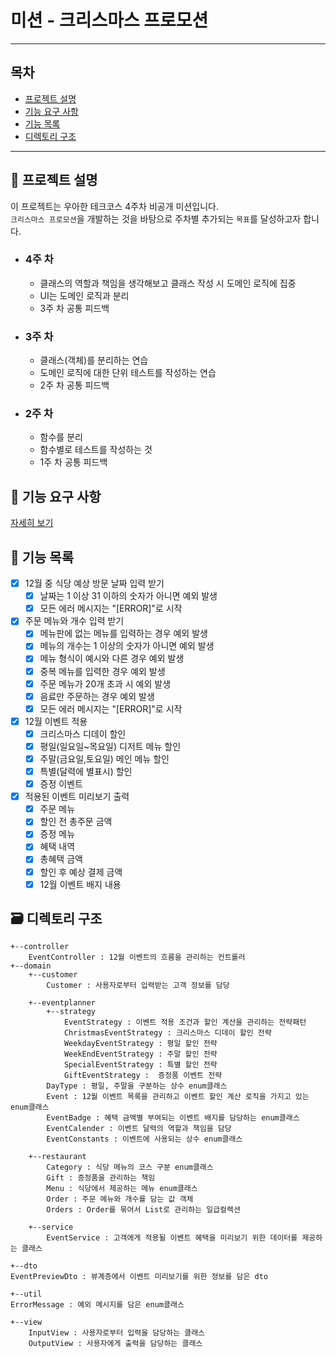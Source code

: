 # 미션 - 크리스마스 프로모션

--- 

## 목차

- [프로젝트 설명](#-프로젝트-설명)
- [기능 요구 사항](#-기능-요구-사항)
- [기능 목록](#-기능-목록)
- [디렉토리 구조](#-디렉토리-구조)

---

## 📝 프로젝트 설명

이 프로젝트는 우아한 테크코스 4주차 비공개 미션입니다.  
`크리스마스 프로모션`을 개발하는 것을 바탕으로 주차별 추가되는 `목표`를 달성하고자 합니다.

- ### 4주 차
    - 클래스의 역할과 책임을 생각해보고 클래스 작성 시 도메인 로직에 집중
    - UI는 도메인 로직과 분리
    - 3주 차 공통 피드백

- ### 3주 차
    - 클래스(객체)를 분리하는 연습
    - 도메인 로직에 대한 단위 테스트를 작성하는 연습
    - 2주 차 공통 피드백

- ### 2주 차
    - 함수를 분리
    - 함수별로 테스트를 작성하는 것
    - 1주 차 공통 피드백

## 🚀 기능 요구 사항

[자세히 보기](../README.md)

## 🔧 기능 목록

- [x] 12월 중 식당 예상 방문 날짜 입력 받기
    - [x] 날짜는 1 이상 31 이하의 숫자가 아니면 예외 발생
    - [x] 모든 에러 메시지는 "[ERROR]"로 시작
- [x] 주문 메뉴와 개수 입력 받기
    - [x] 메뉴판에 없는 메뉴를 입력하는 경우 예외 발생
    - [x] 메뉴의 개수는 1 이상의 숫자가 아니면 예외 발생
    - [x] 메뉴 형식이 예시와 다른 경우 예외 발생
    - [x] 중복 메뉴를 입력한 경우 예외 발생
    - [x] 주문 메뉴가 20개 초과 시 예외 발생
    - [x] 음료만 주문하는 경우 예외 발생
    - [x] 모든 에러 메시지는 "[ERROR]"로 시작
- [x] 12월 이벤트 적용
    - [x] 크리스마스 디데이 할인
    - [x] 평일(일요일~목요일) 디저트 메뉴 할인
    - [x] 주말(금요일,토요일) 메인 메뉴 할인
    - [x] 특별(달력에 별표시) 할인
    - [x] 증정 이벤트
- [x] 적용된 이벤트 미리보기 출력
    - [x] 주문 메뉴
    - [x] 할인 전 총주문 금액
    - [x] 증정 메뉴
    - [x] 혜택 내역
    - [x] 총혜택 금액
    - [x] 할인 후 예상 결제 금액
    - [x] 12월 이벤트 배지 내용

## 🗃️ 디렉토리 구조
```
+--controller
    EventController : 12월 이벤트의 흐름을 관리하는 컨트롤러
+--domain
    +--customer
        Customer : 사용자로부터 입력받는 고객 정보를 담당

    +--eventplanner
        +--strategy
            EventStrategy : 이벤트 적용 조건과 할인 계산을 관리하는 전략패턴
            ChristmasEventStrategy : 크리스마스 디데이 할인 전략
            WeekdayEventStrategy : 평일 할인 전략
            WeekEndEventStrategy : 주말 할인 전략
            SpecialEventStrategy : 특별 할인 전략
            GiftEventStrategy :  증정품 이벤트 전략
        DayType : 평일, 주말을 구분하는 상수 enum클래스
        Event : 12월 이벤트 목록을 관리하고 이벤트 할인 계산 로직을 가지고 있는 enum클래스
        EventBadge : 혜택 금액별 부여되는 이벤트 배지를 담당하는 enum클래스
        EventCalender : 이벤트 달력의 역할과 책임을 담당
        EventConstants : 이벤트에 사용되는 상수 enum클래스
    
    +--restaurant
        Category : 식당 메뉴의 코스 구분 enum클래스
        Gift : 증정품을 관리하는 책임
        Menu : 식당에서 제공하는 메뉴 enum클래스
        Order : 주문 메뉴와 개수를 담는 값 객체
        Orders : Order를 묶어서 List로 관리하는 일급컬렉션
        
    +--service
        EventService : 고객에게 적용될 이벤트 혜택을 미리보기 위한 데이터를 제공하는 클래스

+--dto
EventPreviewDto : 뷰계층에서 이벤트 미리보기를 위한 정보를 담은 dto

+--util
ErrorMessage : 예외 메시지를 담은 enum클래스

+--view
    InputView : 사용자로부터 입력을 담당하는 클래스
    OutputView : 사용자에게 출력을 담당하는 클래스
```
